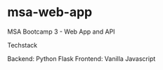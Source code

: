 # msa-web-app

MSA Bootcamp 3 - Web App and API

Techstack

Backend: Python Flask
Frontend: Vanilla Javascript

